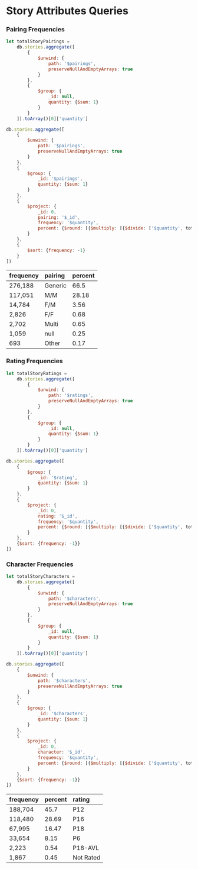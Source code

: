 # Story Attributes Queries

### Pairing Frequencies

```javascript
let totalStoryPairings =
	db.stories.aggregate([
		{
			$unwind: {
				path: '$pairings',
				preserveNullAndEmptyArrays: true
			}
		},
		{
			$group: {
				_id: null,
				quantity: {$sum: 1}
			}
		}
	]).toArray()[0]['quantity']

db.stories.aggregate([
	{
		$unwind: {
			path: '$pairings',
			preserveNullAndEmptyArrays: true
		}
	},
	{
		$group: {
			_id: '$pairings',
			quantity: {$sum: 1}
		}
	},
	{
		$project: {
			_id: 0,
			pairing: '$_id',
			frequency: '$quantity',
			percent: {$round: [{$multiply: [{$divide: ['$quantity', totalStoryPairings]}, 100]}, 2]}
		}
	},
	{
		$sort: {frequency: -1}
	}
])
```

| frequency | pairing | percent |
| :--- | :--- | :--- |
| 276,188 | Generic | 66.5 |
| 117,051 | M/M | 28.18 |
| 14,784 | F/M | 3.56 |
| 2,826 | F/F | 0.68 |
| 2,702 | Multi | 0.65 |
| 1,059 | null | 0.25 |
| 693 | Other | 0.17 |

### Rating Frequencies

```javascript
let totalStoryRatings =
	db.stories.aggregate([
		{
			$unwind: {
				path: '$ratings',
				preserveNullAndEmptyArrays: true
			}
		},
		{
			$group: {
				_id: null,
				quantity: {$sum: 1}
			}
		}
	]).toArray()[0]['quantity']

db.stories.aggregate([
	{
		$group: {
			_id: '$rating',
			quantity: {$sum: 1}
		}
	},
	{
		$project: {
			_id: 0,
			rating: '$_id',
			frequency: '$quantity',
			percent: {$round: [{$multiply: [{$divide: ['$quantity', totalStoryRatings]}, 100]}, 2]}
		}
	},
	{$sort: {frequency: -1}}
])
```

### Character Frequencies

```javascript
let totalStoryCharacters =
	db.stories.aggregate([
		{
			$unwind: {
				path: '$characters',
				preserveNullAndEmptyArrays: true
			}
		},
		{
			$group: {
				_id: null,
				quantity: {$sum: 1}
			}
		}
	]).toArray()[0]['quantity']

db.stories.aggregate([
	{
		$unwind: {
			path: '$characters',
			preserveNullAndEmptyArrays: true
		}
	},
	{
		$group: {
			_id: '$characters',
			quantity: {$sum: 1}
		}
	},
	{
		$project: {
			_id: 0,
			character: '$_id',
			frequency: '$quantity',
			percent: {$round: [{$multiply: [{$divide: ['$quantity', totalStoryCharacters]}, 100]}, 2]}
		}
	},
	{$sort: {frequency: -1}}
])
```

| frequency | percent | rating |
| :--- | :--- | :--- |
| 188,704 | 45.7 | P12 |
| 118,480 | 28.69 | P16 |
| 67,995 | 16.47 | P18 |
| 33,654 | 8.15 | P6 |
| 2,223 | 0.54 | P18-AVL |
| 1,867 | 0.45 | Not Rated |

